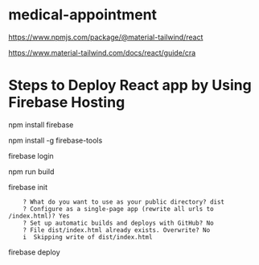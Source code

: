 # medical-appointment

https://www.npmjs.com/package/@material-tailwind/react

https://www.material-tailwind.com/docs/react/guide/cra


# Steps to Deploy React app by Using Firebase Hosting 
npm install firebase 

npm install -g firebase-tools 

firebase login

npm run build 

firebase init

        ? What do you want to use as your public directory? dist
        ? Configure as a single-page app (rewrite all urls to /index.html)? Yes
        ? Set up automatic builds and deploys with GitHub? No
        ? File dist/index.html already exists. Overwrite? No
        i  Skipping write of dist/index.html


firebase deploy 